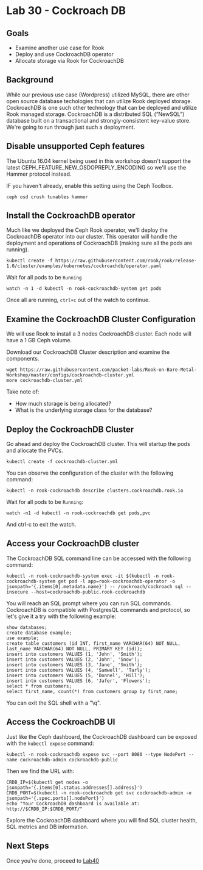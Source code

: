 # Lab 30 - Cockroach DB

## Goals

* Examine another use case for Rook
* Deploy and use CockroachDB operator
* Allocate storage via Rook for CockroachDB

## Background

While our previous use case (Wordpress) utilized MySQL, there are other open source database techologies that can utilize Rook deployed storage.  CockroachDB is one such other technology that can be deployed and utilize Rook managed storage. CockroachDB is a distributed SQL (“NewSQL”) database built on a transactional and strongly-consistent key-value store.  We're going to run through just such a deployment.

## Disable unsupported Ceph features

The Ubuntu 16.04 kernel being used in this workshop doesn't support the latest CEPH_FEATURE_NEW_OSDOPREPLY_ENCODING so we'll use the Hammer protocol instead.

IF you haven't already, enable this setting using the Ceph Toolbox.

```
ceph osd crush tunables hammer
```


## Install the CockroachDB operator

Much like we deployed the Ceph Rook operator, we'll deploy the CockroachDB operator into our cluster. This operator will handle the deployment and operations of CockroachDB (making sure all the pods are running).

```
kubectl create -f https://raw.githubusercontent.com/rook/rook/release-1.0/cluster/examples/kubernetes/cockroachdb/operator.yaml
```

Wait for all pods to be `Running`
```
watch -n 1 -d kubectl -n rook-cockroachdb-system get pods
```
Once all are running, `ctrl+c` out of the watch to continue.

## Examine the CockroachDB Cluster Configuration

We will use Rook to install a 3 nodes CockroachDB cluster. Each node will have a 1 GB Ceph volume.

Download our CockroachDB Cluster description and examine the components.

```
wget https://raw.githubusercontent.com/packet-labs/Rook-on-Bare-Metal-Workshop/master/configs/cockroachdb-cluster.yml
more cockroachdb-cluster.yml
```

Take note of:
* How much storage is being allocated?
* What is the underlying storage class for the database?

## Deploy the CockroachDB Cluster

Go ahead and deploy the CockroachDB cluster. This will startup the pods and allocate the PVCs.
```
kubectl create -f cockroachdb-cluster.yml
```

You can observe the configuration of the cluster with the following command:
```
kubectl -n rook-cockroachdb describe clusters.cockroachdb.rook.io
```

Wait for all pods to be `Running`:
```
watch -n1 -d kubectl -n rook-cockroachdb get pods,pvc
```

And ctrl-c to exit the watch.

## Access your CockroachDB cluster

The CockroachDB SQL command line can be accessed with the following command:

```
kubectl -n rook-cockroachdb-system exec -it $(kubectl -n rook-cockroachdb-system get pod -l app=rook-cockroachdb-operator -o jsonpath='{.items[0].metadata.name}') -- /cockroach/cockroach sql --insecure --host=cockroachdb-public.rook-cockroachdb
```

You will reach an SQL prompt where you can run SQL commands. CockroachDB is compatible with PostgresQL commands and protocol, so let's give it a try with the following example:
```
show databases;
create database example;
use example;
create table customers (id INT, first_name VARCHAR(64) NOT NULL, last_name VARCHAR(64) NOT NULL, PRIMARY KEY (id));
insert into customers VALUES (1, 'John', 'Smith');
insert into customers VALUES (2, 'John', 'Snow');
insert into customers VALUES (3, 'Jane', 'Smith');
insert into customers VALUES (4, 'Samwell', 'Tarly');
insert into customers VALUES (5, 'Donnel', 'Hill');
insert into customers VALUES (6, 'Jafer', 'Flowers');
select * from customers;
select first_name, count(*) from customers group by first_name;
```

You can exit the SQL shell with a "\q".

## Access the CockroachDB UI

Just like the Ceph dashboard, the CockroachDB dashboard can be exposed with the `kubectl expose` command:
```
kubectl -n rook-cockroachdb expose svc --port 8080 --type NodePort --name cockroachdb-admin cockroachdb-public
```

Then we find the URL with:
```
CRDB_IP=$(kubectl get nodes -o jsonpath='{.items[0].status.addresses[].address}')
CRDB_PORT=$(kubectl -n rook-cockroachdb get svc cockroachdb-admin -o jsonpath='{.spec.ports[].nodePort}')
echo "Your CockroachDB dashboard is available at: http://$CRDB_IP:$CRDB_PORT/"
```

Explore the CockroachDB dashboard where you will find SQL cluster health, SQL metrics and DB information.

## Next Steps

Once you're done, proceed to [Lab40](Lab40.md)

